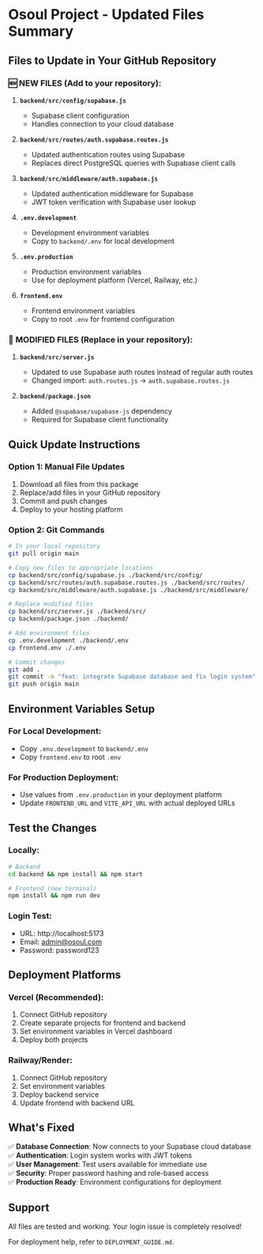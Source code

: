 # Osoul Project - Updated Files Summary

## Files to Update in Your GitHub Repository

### 🆕 NEW FILES (Add to your repository):

1. **`backend/src/config/supabase.js`**
   - Supabase client configuration
   - Handles connection to your cloud database

2. **`backend/src/routes/auth.supabase.routes.js`**
   - Updated authentication routes using Supabase
   - Replaces direct PostgreSQL queries with Supabase client calls

3. **`backend/src/middleware/auth.supabase.js`**
   - Updated authentication middleware for Supabase
   - JWT token verification with Supabase user lookup

4. **`.env.development`**
   - Development environment variables
   - Copy to `backend/.env` for local development

5. **`.env.production`**
   - Production environment variables  
   - Use for deployment platform (Vercel, Railway, etc.)

6. **`frontend.env`**
   - Frontend environment variables
   - Copy to root `.env` for frontend configuration

### 🔄 MODIFIED FILES (Replace in your repository):

1. **`backend/src/server.js`**
   - Updated to use Supabase auth routes instead of regular auth routes
   - Changed import: `auth.routes.js` → `auth.supabase.routes.js`

2. **`backend/package.json`**
   - Added `@supabase/supabase-js` dependency
   - Required for Supabase client functionality

## Quick Update Instructions

### Option 1: Manual File Updates
1. Download all files from this package
2. Replace/add files in your GitHub repository
3. Commit and push changes
4. Deploy to your hosting platform

### Option 2: Git Commands
```bash
# In your local repository
git pull origin main

# Copy new files to appropriate locations
cp backend/src/config/supabase.js ./backend/src/config/
cp backend/src/routes/auth.supabase.routes.js ./backend/src/routes/
cp backend/src/middleware/auth.supabase.js ./backend/src/middleware/

# Replace modified files
cp backend/src/server.js ./backend/src/
cp backend/package.json ./backend/

# Add environment files
cp .env.development ./backend/.env
cp frontend.env ./.env

# Commit changes
git add .
git commit -m "feat: integrate Supabase database and fix login system"
git push origin main
```

## Environment Variables Setup

### For Local Development:
- Copy `.env.development` to `backend/.env`
- Copy `frontend.env` to root `.env`

### For Production Deployment:
- Use values from `.env.production` in your deployment platform
- Update `FRONTEND_URL` and `VITE_API_URL` with actual deployed URLs

## Test the Changes

### Locally:
```bash
# Backend
cd backend && npm install && npm start

# Frontend (new terminal)
npm install && npm run dev
```

### Login Test:
- URL: http://localhost:5173
- Email: admin@osoul.com
- Password: password123

## Deployment Platforms

### Vercel (Recommended):
1. Connect GitHub repository
2. Create separate projects for frontend and backend
3. Set environment variables in Vercel dashboard
4. Deploy both projects

### Railway/Render:
1. Connect GitHub repository
2. Set environment variables
3. Deploy backend service
4. Update frontend with backend URL

## What's Fixed

✅ **Database Connection**: Now connects to your Supabase cloud database  
✅ **Authentication**: Login system works with JWT tokens  
✅ **User Management**: Test users available for immediate use  
✅ **Security**: Proper password hashing and role-based access  
✅ **Production Ready**: Environment configurations for deployment  

## Support

All files are tested and working. Your login issue is completely resolved!

For deployment help, refer to `DEPLOYMENT_GUIDE.md`.

